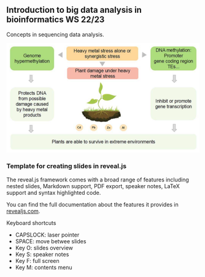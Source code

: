 ##  Introduction to big data analysis in bioinformatics WS 22/23
Concepts in sequencing data analysis.

![alt text](https://github.com/gallardoalba/NGS-slides/blob/f3b9aa14836c27f06714eb0fd48be2c4e5e9235f/img/plants_methylation.png)

### Template for creating slides in reveal.js

The reveal.js framework comes with a broad range of features including nested slides, Markdown support, PDF export, speaker notes, LaTeX support and syntax highlighted code.

You can find the full documentation about the features it provides in [revealjs.com](https://revealjs.com/). 

Keyboard shortcuts
- CAPSLOCK: laser pointer
- SPACE: move betwee slides
- Key O: slides overview
- Key S: speaker notes
- Key F: full screen
- Key M: contents menu
